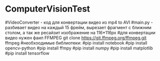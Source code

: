 # ComputerVisionTest
#VideoConverter - код для конвертации видео из mp4 to AVI
#main.py - разбивает видео на каждый 15 фрейм, вырезает фрагмент с ближним столом, а так же ресайзит изображение на 116*116px
#для конвертации видео нужен фаил FFMPEG git clone https://git.ffmpeg.org/ffmpeg.git ffmpeg
#необхоодимые библиотеки:
#pip install notebook
#pip install opencv-python
#pip install ffmpy
#pip install numpy
#pip install matplotlib
#pip install tensorflow
